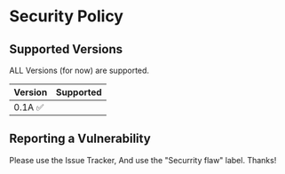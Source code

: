 # Security Policy

## Supported Versions

ALL Versions (for now) are supported.

| Version | Supported          |
| ------- | ------------------ |
| 0.1A :white_check_mark: |

## Reporting a Vulnerability
Please use the Issue Tracker, And use the "Securrity flaw" label. Thanks!

